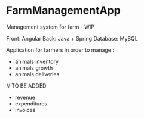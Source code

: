 # FarmManagementApp
Management system for farm - WIP

Front: Angular
Back: Java + Spring
Database: MySQL

Application for farmers in order to manage :
- animals inventory
- animals growth
- animals deliveries

// TO BE ADDED
- revenue
- expenditures
- invoices 


